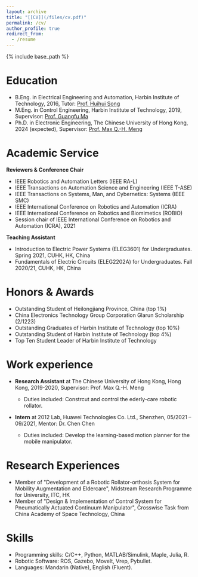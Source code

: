 ```yaml
---
layout: archive
title: "[[CV]](/files/cv.pdf)"
permalink: /cv/
author_profile: true
redirect_from:
  - /resume
---
```


{% include base_path %}

Education
======
* B.Eng. in Electrical Engineering and Automation, Harbin Institute of Technology, 2016, Tutor: [Prof. Huihui Song](http://homepage.hit.edu.cn/HuihuiSong)
* M.Eng. in Control Engineering, Harbin Institute of Technology, 2019, Supervisor: [Prof. Guangfu Ma](http://homepage.hit.edu.cn/maguangfu)
* Ph.D. in Electronic Engineering, The Chinese University of Hong Kong, 2024 (expected), Supervisor: [Prof. Max Q.-H. Meng](https://www.ee.cuhk.edu.hk/~qhmeng/)

Academic Service
======
**Reviewers & Conference Chair**
- IEEE Robotics and Automation Letters (IEEE RA-L)
- IEEE Transactions on Automation Science and Engineering (IEEE T-ASE)
- IEEE Transactions on Systems, Man, and Cybernetics: Systems (IEEE SMC)
- IEEE International Conference on Robotics and Automation (ICRA)
- IEEE International Conference on Robotics and Biomimetics (ROBIO)
- Session chair of IEEE International Conference on Robotics and Automation (ICRA), 2021

**Teaching Assistant**
- Introduction to Electric Power Systems (ELEG3601) for Undergraduates. Spring 2021, CUHK, HK, China
- Fundamentals of Electric Circuits (ELEG2202A) for Undergraduates. Fall 2020/21, CUHK, HK, China

Honors & Awards
======
- Outstanding Student of Heilongjiang Province, China (top 1%)
- China Electronics Technology Group Corporation Glarun Scholarship (2/1223)
- Outstanding Graduates of Harbin Institute of Technology (top 10%)
- Outstanding Student of Harbin Institute of Technology (top 4%)
- Top Ten Student Leader of Harbin Institute of Technology


Work experience
======
* **Research Assistant** at The Chinese University of Hong Kong, Hong Kong, 2019-2020, Supervisor: Prof. Max Q.-H. Meng
  * Duties included: Constrcut and control the ederly-care robotic rollator. 

* **Intern** at 2012 Lab, Huawei Technologies Co. Ltd., Shenzhen, 05/2021 – 09/2021, Mentor: Dr. Chen Chen
  * Duties included: Develop the learning-based motion planner for the mobile manipulator. 
 
 
Research Experiences
=======
- Member of "Development of a Robotic Rollator-orthosis System for Mobility Augmentation and Eldercare", Midstream Research Programme for University, ITC, HK 
- Member of "Design & Implementation of Control System for Pneumatically Actuated Continuum Manipulator", Crosswise Task from China Academy of Space Technology, China 

Skills
======
* Programming skills: C/C++, Python, MATLAB/Simulink, Maple, Julia, R.
* Robotic Software: ROS, Gazebo, MoveIt, Vrep, Pybullet.
* Languages: Mandarin (Native), English (Fluent).
